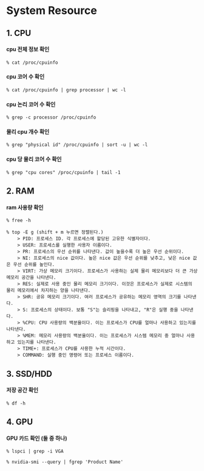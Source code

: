 # System Resource

## 1. CPU

#### cpu 전체 정보 확인

    % cat /proc/cpuinfo

#### cpu 코어 수 확인

    % cat /proc/cpuinfo | grep processor | wc -l

#### cpu 논리 코어 수 확인

    % grep -c processor /proc/cpuinfo

#### 물리 cpu 개수 확인

    % grep "physical id" /proc/cpuinfo | sort -u | wc -l

#### cpu 당 물리 코어 수 확인

    % grep "cpu cores" /proc/cpuinfo | tail -1

## 2. RAM

####  ram 사용량 확인

    % free -h

    % top -E g (shift + m 누르면 정렬된다.)    
        > PID: 프로세스 ID. 각 프로세스에 할당된 고유한 식별자이다.
        > USER: 프로세스를 실행한 사용자 이름이다.
        > PR: 프로세스의 우선 순위를 나타낸다. 값이 높을수록 더 높은 우선 순위이다.
        > NI: 프로세스의 nice 값이다. 높은 nice 값은 우선 순위를 낮추고, 낮은 nice 값은 우선 순위를 높인다.
        > VIRT: 가상 메모리 크기이다. 프로세스가 사용하는 실제 물리 메모리보다 더 큰 가상 메모리 공간을 나타낸다.
        > RES: 실제로 사용 중인 물리 메모리 크기이다. 이것은 프로세스가 실제로 시스템의 물리 메모리에서 차지하는 양을 나타낸다.
        > SHR: 공유 메모리 크기이다. 여러 프로세스가 공유하는 메모리 영역의 크기를 나타낸다.
        > S: 프로세스의 상태이다. 보통 "S"는 슬리핑을 나타내고, "R"은 실행 중을 나타낸다.
        > %CPU: CPU 사용량의 백분율이다. 이는 프로세스가 CPU를 얼마나 사용하고 있는지를 나타낸다.
        > %MEM: 메모리 사용량의 백분율이다. 이는 프로세스가 시스템 메모리 중 얼마나 사용하고 있는지를 나타낸다.
        > TIME+: 프로세스가 CPU를 사용한 누적 시간이다.
        > COMMAND: 실행 중인 명령어 또는 프로세스 이름이다.
    
## 3.  SSD/HDD

#### 저장 공간 확인

    % df -h 

## 4. GPU

#### GPU 카드 확인 (둘 중 하나)
    % lspci | grep -i VGA

    % nvidia-smi --query | fgrep 'Product Name'
